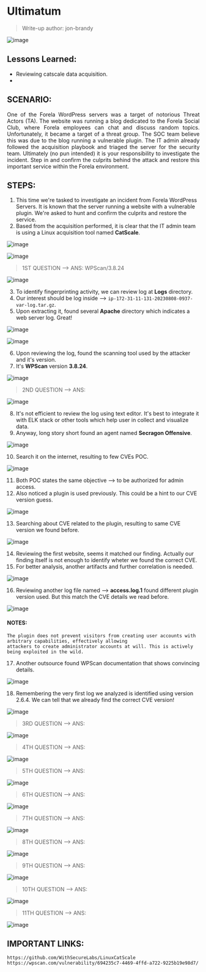 # Ultimatum
> Write-up author: jon-brandy

![image](https://github.com/jon-brandy/hackthebox/assets/70703371/b3ee7200-1193-4c98-9a5a-39593799f95f)


## Lessons Learned:
- Reviewing catscale data acquisition.
- 

## SCENARIO:

<p align="justify">
One of the Forela WordPress servers was a target of notorious Threat Actors (TA). The website was running a blog dedicated to the Forela Social Club, where Forela employees can chat and discuss random topics. Unfortunately, it became a target of a threat group. The SOC team believe this was due to the blog running a vulnerable plugin. The IT admin already followed the acquisition playbook and triaged the server for the security team. Ultimately (no pun intended) it is your responsibility to investigate the incident. Step in and confirm the culprits behind the attack and restore this important service within the Forela environment.
</p>

## STEPS:
1. This time we're tasked to investigate an incident from Forela WordPress Servers. It is known that the server running a website with a vulnerable plugin. We're asked to hunt and confirm the culprits and restore the service.
2. Based from the acquisition performed, it is clear that the IT admin team is using a Linux acquisition tool named **CatScale**.

![image](https://github.com/user-attachments/assets/5f06bdcb-2f18-4e64-ba9c-9ba809d53378)


![image](https://github.com/user-attachments/assets/7018b428-59f0-400a-b588-5579896f426e)


> 1ST QUESTION --> ANS: WPScan/3.8.24

![image](https://github.com/jon-brandy/hackthebox/assets/70703371/6401b787-0892-49bd-ba1a-43647a099025)

3. To identify fingerprinting activity, we can review log at **Logs** directory.
4. Our interest should be log inside --> `ip-172-31-11-131-20230808-0937-var-log.tar.gz`.
5. Upon extracting it, found several **Apache** directory which indicates a web server log. Great!

![image](https://github.com/user-attachments/assets/611e783a-70da-4f0c-aa6f-d5d52c4818b7)

![image](https://github.com/user-attachments/assets/bd4c1008-0fd3-4763-8e23-c9dc391453c7)


6. Upon reviewing the log, found the scanning tool used by the attacker and it's version.
7. It's **WPScan** version **3.8.24**.

![image](https://github.com/user-attachments/assets/1ddb3037-c6bf-4f26-9fc7-048d02ada4e9)

> 2ND QUESTION --> ANS:

![image](https://github.com/jon-brandy/hackthebox/assets/70703371/bf6ee9e8-e58b-40da-9652-2fe8302a1754)


8. It's not efficient to review the log using text editor. It's best to integrate it with ELK stack or other tools which help user in collect and visualize data.
9. Anyway, long story short found an agent named **Secragon Offensive**.

![image](https://github.com/user-attachments/assets/26a31cf2-9bd8-4088-bb24-9da3056f4494)


10. Search it on the internet, resulting to few CVEs POC.

![image](https://github.com/user-attachments/assets/6857a8f4-42f5-4b7e-bc8c-093b3992e072)


11. Both POC states the same objective --> to be authorized for admin access.
12. Also noticed a plugin is used previously. This could be a hint to our CVE version guess.

![image](https://github.com/user-attachments/assets/ab8f31ba-1919-4f94-b142-79028ac91073)


13. Searching about CVE related to the plugin, resulting to same CVE version we found before.

![image](https://github.com/user-attachments/assets/34177f8d-f262-461d-a8dd-b2d78d1f959f)


14. Reviewing the first website, seems it matched our finding. Actually our finding itself is not enough to identify wheter we found the correct CVE.
15. For better analysis, another artifacts and further correlation is needed.

![image](https://github.com/user-attachments/assets/edbb13d3-d9b3-441e-b6fa-97012170357d)


16. Reviewing another log file named --> **access.log.1** found different plugin version used. But this match the CVE details we read before.

![image](https://github.com/user-attachments/assets/3197fcd6-bf14-4447-9d22-6f75df5173b2)


#### NOTES:

```
The plugin does not prevent visitors from creating user accounts with arbitrary capabilities, effectively allowing
attackers to create administrator accounts at will. This is actively being exploited in the wild.
```

17. Another outsource found WPScan documentation that shows convincing details.

![image](https://github.com/user-attachments/assets/60e65778-5f8d-4eee-aa3f-0a2cdad1a45a)


18. Remembering the very first log we analyzed is identified using version 2.6.4. We can tell that we already find the correct CVE version!

![image](https://github.com/user-attachments/assets/c6a0eaeb-2d65-44e9-8019-8342431883d9)


> 3RD QUESTION --> ANS:

![image](https://github.com/jon-brandy/hackthebox/assets/70703371/6348ab3c-7129-49da-bdfd-2ff915980650)


> 4TH QUESTION --> ANS:

![image](https://github.com/jon-brandy/hackthebox/assets/70703371/c02c2301-69c0-4b70-9014-5bcec3fed18f)


> 5TH QUESTION --> ANS:

![image](https://github.com/jon-brandy/hackthebox/assets/70703371/81716e5f-3cbf-4c7e-9b99-592b139fd35b)


> 6TH QUESTION --> ANS:

![image](https://github.com/jon-brandy/hackthebox/assets/70703371/68be2673-8d48-45fe-be2e-356974454ec9)


> 7TH QUESTION --> ANS:

![image](https://github.com/jon-brandy/hackthebox/assets/70703371/d4deadac-6f4d-4192-b2a7-a333880835b5)


> 8TH QUESTION --> ANS:

![image](https://github.com/jon-brandy/hackthebox/assets/70703371/48a7eaa2-643a-42a2-838b-f4729c98d6f3)


> 9TH QUESTION --> ANS:

![image](https://github.com/jon-brandy/hackthebox/assets/70703371/f3587f8b-b17c-4c32-a10b-3618a0d8c281)


> 10TH QUESTION --> ANS:

![image](https://github.com/jon-brandy/hackthebox/assets/70703371/5697102e-1e65-4668-9538-eb41c154e870)


> 11TH QUESTION --> ANS:

![image](https://github.com/jon-brandy/hackthebox/assets/70703371/53a93703-6ecc-43a3-b1fe-553e73ca73be)


## IMPORTANT LINKS:

```
https://github.com/WithSecureLabs/LinuxCatScale
https://wpscan.com/vulnerability/694235c7-4469-4ffd-a722-9225b19e98d7/
```

